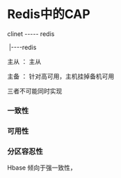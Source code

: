 # Redis中的CAP

clinet -----  redis

​             |----redis

主从 ： 主从

主备 ： 针对高可用，主机挂掉备机可用

三者不可能同时实现

### 一致性

### 可用性

### 分区容忍性



Hbase 倾向于强一致性，